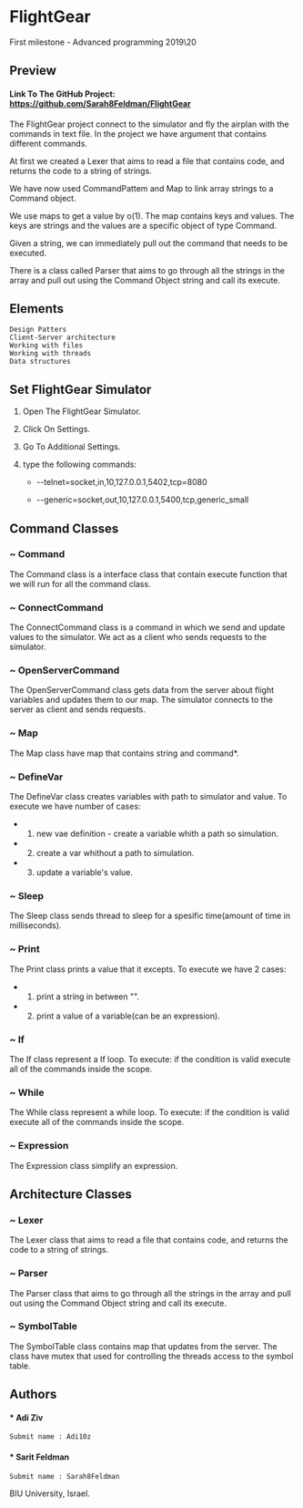 # FlightGear

First milestone - Advanced programming 2019\20
## Preview

#### Link To The GitHub Project: https://github.com/Sarah8Feldman/FlightGear

The FlightGear project connect to the simulator and fly the airplan with the commands in text file.
In the project we have argument that contains different commands.

At first we created a Lexer that aims to read a file that contains code, and returns the code to a string of strings.

We have now used CommandPattem and Map to link array strings to a Command object.

We use maps to get a value by o(1).
The map contains keys and values.
The keys are strings and the values are a specific object of type Command.

Given a string, we can immediately pull out the command that needs to be executed.

There is a class called Parser that aims to go through all the strings in the array and pull out 
using the Command Object string and call its execute.

## Elements

    Design Patters
    Client-Server architecture
    Working with files
    Working with threads
    Data structures
    
## Set FlightGear Simulator

1. Open The FlightGear Simulator.
2. Click On Settings.
3. Go To Additional Settings.
4. type the following commands:

    * --telnet=socket,in,10,127.0.0.1,5402,tcp=8080
    
    * --generic=socket,out,10,127.0.0.1,5400,tcp,generic_small

## Command Classes
### ~ Command

The Command class is a interface class that contain execute function that we will run for all the command class.
### ~ ConnectCommand

The ConnectCommand class is a command in which we send and update values to the simulator.
We act as a client who sends requests to the simulator.
### ~ OpenServerCommand

The OpenServerCommand class gets data from the server about flight variables and updates them to our map.
The simulator connects to the server as client and sends requests.
### ~ Map

The Map class have map that contains string and command*.
### ~ DefineVar

The DefineVar class creates variables with path to simulator and value.
To execute we have number of cases:
 * 1. new vae definition - create a variable whith a path so simulation.
 * 2. create a var whithout a path to simulation.
 * 3. update a variable's value.
### ~ Sleep

The Sleep class sends thread to sleep for a spesific time(amount of time in milliseconds).
### ~ Print

The Print class prints a value that it excepts.
To execute we have 2 cases:
 * 1. print a string in between "".
 * 2. print a value of a variable(can be an expression).
### ~ If

The If class represent a If loop.
To execute: if the condition is valid execute all of the commands inside the scope.
### ~ While

The While class represent a while loop.
To execute: if the condition is valid execute all of the commands inside the scope.
### ~ Expression

The Expression class simplify an expression.

## Architecture Classes

### ~ Lexer

The Lexer class that aims to read a file that contains code, and returns the code to a string of strings.
### ~ Parser

The Parser class that aims to go through all the strings in the array and pull out 
using the Command Object string and call its execute.
### ~ SymbolTable

The SymbolTable class contains map that updates from the server.
The class have mutex that used for controlling the threads access to the symbol table.

## Authors

#### * Adi Ziv

    Submit name : Adi10z

#### * Sarit Feldman

    Submit name : Sarah8Feldman
    
    
BIU University, Israel.

